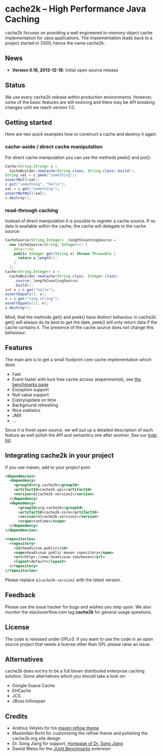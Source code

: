 # cache2k – High Performance Java Caching

cache2k focuses on providing a well engineered in-memory object cache implementation for
Java applications. The implementation leads back to a project started in 2000, hence
the name cache2k.

## News

  * **Version 0.18, 2013-12-18**: Initial open source release

## Status

We use every cache2k release within production environments. However, some of the basic features
are still evolving and there may be API breaking changes until we reach version 1.0.

## Getting started

Here are two quick examples how to construct a cache and destroy it again.

### cache-aside / direct cache manipulation

For direct cache manipulation you can use the methods peek() and put():

```java
Cache<String,String> c =
  CacheBuilder.newCache(String.class, String.class).build();
String val = c.peek("something");
assertNull(val);
c.put("something", "hello");
val = c.get("something");
assertNotNull(val);
c.destroy();
```

### read-through caching

Instead of direct manipulation it is possible to register a cache source. If no
data is available within the cache, the cache will delegate to the cache source:

```java
CacheSource<String,Integer> _lengthCountingSource =
  new CacheSource<String, Integer>() {
    @Override
    public Integer get(String o) throws Throwable {
      return o.length();
    }
  };
Cache<String,Integer> c =
  CacheBuilder.newCache(String.class, Integer.class)
    .source(_lengthCountingSource)
    .build();
int v = c.get("hallo");
assertEquals(5, v);
v = c.get("long string");
assertEquals(11, v);
c.destroy();
```

Mind, that the methods get() and peek() have distinct behaviour in cache2k. get() will always
do its best to get the date, peek() will only return data if the cache contains it. The
presence of the cache source does not change this behaviour.

## Features

The main aim is to get a small footprint core cache implementation which does

 * Fast
 * Event faster with lock free cache access (experimental), see [the benchmarks page](benchmarks.html)
 * Exception support
 * Null value support
 * Expiry/update on time
 * Background refreshing
 * Nice statistics
 * JMX
 * ...

Since it is fresh open source, we will put up a detailed description of each feature as well
polish the API and semantics one after another. See our [todo list](todo.html)

## Integrating cache2k in your project

If you use maven, add to your project pom:

```xml
<dependencies>
  <dependency>
    <groupId>org.cache2k</groupId>
    <artifactId>cache2k-api</artifactId>
    <version>${cache2k-version}</version>
  </dependency>
  <dependency>
      <groupId>org.cache2k</groupId>
      <artifactId>cache2k-core</artifactId>
      <version>${cache2k-version}</version>
      <scope>runtime</scope>
  </dependency>
</dependencies>

<repositories>
  <repository>
    <id>headissue.public</id>
    <name>headissue public maven repository</name>
    <url>https://www.headissue.com/maven</url>
    <layout>default</layout>
  </repository>
</repositories>
```

Please replace `${cache2k-version}` with the latest version.

## Feedback

Please use the issue tracker for bugs and wishes you step upon. We also monitor the stackoverflow.com tag
**cache2k** for general usage questions.

## License

The code is released under GPLv3. If you want to use the code in an open source project that needs
a license other than GPL please raise an issue.

## Alternatives

cache2k does not try to be a full blown distributed enterprise caching solution. Some alternatives
which you should take a look on:

 * Google Guava Cache
 * EHCache
 * JCS
 * JBoss Infinispan

## Credits

  * Andrius Velykis for his [maven reflow theme](http://andriusvelykis.github.io/reflow-maven-skin)
  * Maximilian Richt for customizing the reflow theme and polishing the cache2k.org site design
  * Dr. Song Jiang for support, [Hompage of Dr. Song Jiang](http://www.ece.eng.wayne.edu/~sjiang)
  * Dawid Weiss for the [JUnit Benchmarks](http://labs.carrotsearch.com/junit-benchmarks.html) extension

